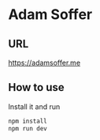 # Adam Soffer

## URL
https://adamsoffer.me

## How to use
Install it and run

```bash
npm install
npm run dev
```
